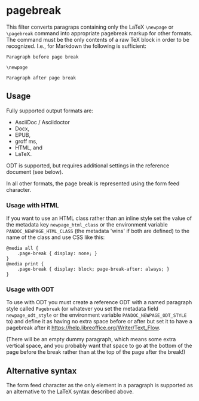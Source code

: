 pagebreak
=========

This filter converts paragraps containing only the LaTeX
`\newpage` or `\pagebreak` command into appropriate pagebreak
markup for other formats. The command must be the only contents
of a raw TeX block in order to be recognized. I.e., for Markdown
the following is sufficient:

    Paragraph before page break

    \newpage

    Paragraph after page break


Usage
-----

Fully supported output formats are:

- AsciiDoc / Asciidoctor
- Docx,
- EPUB,
- groff ms,
- HTML, and
- LaTeX.

ODT is supported, but requires additional settings in the
reference document (see below).

In all other formats, the page break is represented using the
form feed character.


### Usage with HTML
If you want to use an HTML class rather than an inline style set
the value of the metadata key `newpage_html_class` or the
environment variable `PANDOC_NEWPAGE_HTML_CLASS` (the metadata
'wins' if both are defined) to the name of the class and use CSS
like this:

    @media all {
        .page-break	{ display: none; }
    }
    @media print {
        .page-break	{ display: block; page-break-after: always; }
    }


### Usage with ODT

To use with ODT you must create a reference ODT with a named
paragraph style called `Pagebreak` (or whatever you set the
metadata field `newpage_odt_style` or the environment variable
`PANDOC_NEWPAGE_ODT_STYLE` to) and define it as having no extra
space before or after but set it to have a pagebreak after it
<https://help.libreoffice.org/Writer/Text_Flow>.

(There will be an empty dummy paragraph, which means some extra
vertical space, and you probably want that space to go at the
bottom of the page before the break rather than at the top of
the page after the break!)


Alternative syntax
------------------

The form feed character as the only element in a paragraph is
supported as an alternative to the LaTeX syntax described above.
